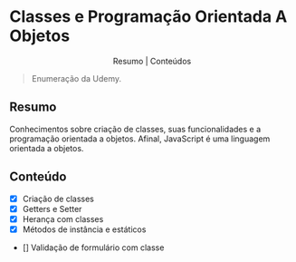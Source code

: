# Classes e Programação Orientada A Objetos

<p align="center">
    <a>Resumo</a> |
    <a>Conteúdos</a>
</p>

> Enumeração da Udemy.

## Resumo
Conhecimentos sobre criação de classes, suas funcionalidades e a programação orientada a objetos. Afinal, JavaScript é uma linguagem orientada a objetos.

## Conteúdo
- [x] Criação de classes
- [x] Getters e Setter
- [x] Herança com classes
- [x] Métodos de instância e estáticos
- []  Validação de formulário com classe